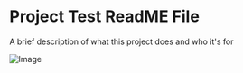 # Project Test ReadME File 

A brief description of what this project does and who it's for

![Image](https://github.com/user-attachments/assets/2508c65a-5f7c-4725-b81b-26d0a577050e)

